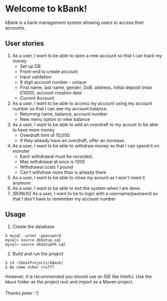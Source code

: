 # Welcome to kBank!

kBank is a bank management system allowing users to access their accounts.

## User stories

1. As a user, I want to be able to open a new account so that I can track my money
	* Set up DB
	* Front-end to create account
	* Input validation
	* 8 digit account number - unique
	* First name, last name, gender, DoB, address, initial deposit (max £1000), account creation date
	* Current Account
2. As a user, I want to be able to access my account using my account number so that I can see my account balance.
	* Returning name, balance, account number
	* New menu option to view balance
3. As a user, I want to be able to add an overdraft to my acount to be able to have more money
    * Overdraft limit of 10,000.
    * If they already have an overdraft, offer an increase.
4. As a user, I want to be able to withdraw money so that I can spend it on monster
    * Each withdrawal must be recorded.
    * Max withdrawal at once is 1000
    * Withdrawal costs 1 pound
    * Can't withdraw more than is already there
5. As a user, I want to be able to close my acount as I won't need it anymore
6. As a user, I want to be able to exit the system when I am done.
7. [BONUS] As a user, I want to be to login with a username/password so that I don't have to remember my account number

## Usage

1. Create the database

```
$ mysql -uroot -ppassword
mysql> source dbSetup.sql
mysql> source dbSetupFK.sql
```
2. Build and run the project

```
$ cd ~IdealProjects/kBank/
$ Do some other stuff?
```
However, it is recommended you should use an IDE like IntelliJ.
Use the `KBank` folder as the project root and import as a Maven project.

###### Thanks peter :^)
